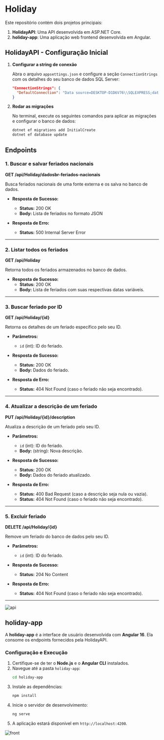 # Holiday

Este repositório contém dois projetos principais:

1. **HolidayAPI**: Uma API desenvolvida em ASP.NET Core.
2. **holiday-app**: Uma aplicação web frontend desenvolvida em Angular.

## HolidayAPI - Configuração Inicial

1. **Configurar a string de conexão**

   Abra o arquivo `appsettings.json` e configure a seção `ConnectionStrings` com os detalhes do seu banco de dados SQL Server:

   ```json
   "ConnectionStrings": {
     "DefaultConnection": "Data source=DESKTOP-D1D6V76\\SQLEXPRESS;database=Holiday;Trusted_connection=true;Encrypt=false;TrustServerCertificate=true"
   }
   ```

2. **Rodar as migrações**

   No terminal, execute os seguintes comandos para aplicar as migrações e configurar o banco de dados:

   ```bash
   dotnet ef migrations add InitialCreate
   dotnet ef database update
   ```

## Endpoints

### 1. Buscar e salvar feriados nacionais
**GET /api/Holiday/dadosbr-feriados-nacionais**

Busca feriados nacionais de uma fonte externa e os salva no banco de dados.

- **Resposta de Sucesso:**
  - **Status:** 200 OK
  - **Body:** Lista de feriados no formato JSON

- **Resposta de Erro:**
  - **Status:** 500 Internal Server Error

---

### 2. Listar todos os feriados
**GET /api/Holiday**

Retorna todos os feriados armazenados no banco de dados.

- **Resposta de Sucesso:**
  - **Status:** 200 OK
  - **Body:** Lista de feriados com suas respectivas datas variáveis.

---

### 3. Buscar feriado por ID
**GET /api/Holiday/{id}**

Retorna os detalhes de um feriado específico pelo seu ID.

- **Parâmetros:**
  - `id` (int): ID do feriado.

- **Resposta de Sucesso:**
  - **Status:** 200 OK
  - **Body:** Dados do feriado.

- **Resposta de Erro:**
  - **Status:** 404 Not Found (caso o feriado não seja encontrado).

---

### 4. Atualizar a descrição de um feriado
**PUT /api/Holiday/{id}/description**

Atualiza a descrição de um feriado pelo seu ID.

- **Parâmetros:**
  - `id` (int): ID do feriado.
  - **Body:** (string): Nova descrição.

- **Resposta de Sucesso:**
  - **Status:** 200 OK
  - **Body:** Dados do feriado atualizado.

- **Resposta de Erro:**
  - **Status:** 400 Bad Request (caso a descrição seja nula ou vazia).
  - **Status:** 404 Not Found (caso o feriado não seja encontrado).

---

### 5. Excluir feriado
**DELETE /api/Holiday/{id}**

Remove um feriado do banco de dados pelo seu ID.

- **Parâmetros:**
  - `id` (int): ID do feriado.

- **Resposta de Sucesso:**
  - **Status:** 204 No Content

- **Resposta de Erro:**
  - **Status:** 404 Not Found (caso o feriado não seja encontrado).

---

![api](https://github.com/user-attachments/assets/6b93d260-055a-445d-80ed-a00bdd05d312)

## holiday-app

A **holiday-app** é a interface de usuário desenvolvida com **Angular 16**. Ela consome os endpoints fornecidos pela HolidayAPI.

### Configuração e Execução
1. Certifique-se de ter o **Node.js** e o **Angular CLI** instalados.
2. Navegue até a pasta `holiday-app`:
   ```bash
   cd holiday-app
   ```
3. Instale as dependências:
   ```bash
   npm install
   ```
4. Inicie o servidor de desenvolvimento:
   ```bash
   ng serve
   ```
5. A aplicação estará disponível em `http://localhost:4200`.

![front](https://github.com/user-attachments/assets/311de5ed-4b20-40b4-870e-7bd34a53b4f4)
